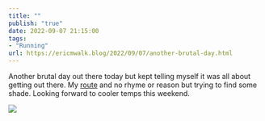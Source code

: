 ```yaml
---
title: ""
publish: "true"
date: 2022-09-07 21:15:00
tags:
- "Running"
url: https://ericmwalk.blog/2022/09/07/another-brutal-day.html
---
```

Another brutal day out there today but kept telling myself it was all about getting out there. My [route](http://www.strava.com/activities/7770432067) and no rhyme or reason but trying to find some shade. Looking forward to cooler temps this weekend.

![](https://ericmwalk.blog/uploads/2022/59d429a97a.jpg)